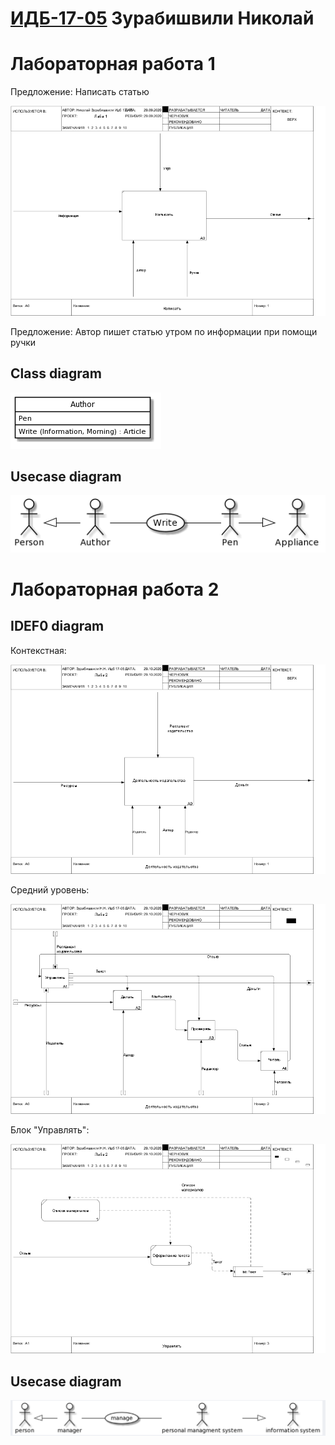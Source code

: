 
# [ИДБ-17-05](https://github.com/stankin/design-part-1/wiki/list-idb-17-05) Зурабишвили Николай

# Лабораторная работа 1
Предложение: Написать статью

![none](https://github.com/Kojimboy/ZurabishviliNikolai.github.io/blob/master/Lab1/01_A0.png)


Предложение: Автор пишет статью утром по информации при помощи ручки 


## Class diagram

![none](https://github.com/Kojimboy/ZurabishviliNikolai.github.io/blob/master/Lab1/Uml1.png)

## Usecase diagram

![none](https://github.com/Kojimboy/ZurabishviliNikolai.github.io/blob/master/Lab1/Uml2.png)

# Лабораторная работа 2
## IDEF0 diagram
Контекстная: 

![none](https://github.com/Kojimboy/ZurabishviliNikolai.github.io/blob/master/Lab2/01_A0.png)

Средний уровень: 

![none](https://github.com/Kojimboy/ZurabishviliNikolai.github.io/blob/master/Lab2/02_A0.png)

Блок "Управлять":

![none](https://github.com/Kojimboy/ZurabishviliNikolai.github.io/blob/master/Lab2/03_A1.png)

## Usecase diagram

![none](https://github.com/Kojimboy/ZurabishviliNikolai.github.io/blob/master/Lab2/Uml.png)
